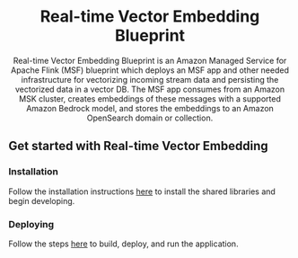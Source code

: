 <div style="text-align: center">
<h1>Real-time Vector Embedding Blueprint</h1>

Real-time Vector Embedding Blueprint is an Amazon Managed Service for Apache Flink (MSF) blueprint which deploys an MSF app and other needed infrastructure for vectorizing incoming stream data and persisting the vectorized data in a vector DB. The MSF app consumes from an Amazon MSK cluster, creates embeddings of these messages with a supported Amazon Bedrock model, and stores the embeddings to an Amazon OpenSearch domain or collection.
</div>

## Get started with Real-time Vector Embedding

### Installation

Follow the installation instructions [here](cdk-infra/notes/installation.md) to install the shared libraries and begin developing.

### Deploying
Follow the steps [here](cdk-infra/apps/real-time-vector-embedding-application/msk-to-bedrock-to-opensearch/README.md) to build, deploy, and run the application.